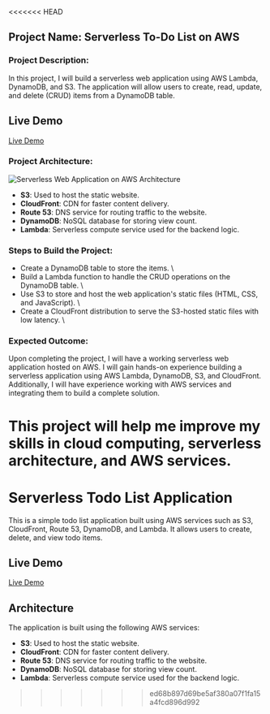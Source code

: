 <<<<<<< HEAD
## Project Name: Serverless To-Do List on AWS

### Project Description:

In this project, I will build a serverless web application using AWS Lambda, DynamoDB, and S3. The application will allow users to create, read, update, and delete (CRUD) items from a DynamoDB table.

## Live Demo

[Live Demo](https://serverless.quizbotiq.me)

### Project Architecture:

![Serverless Web Application on AWS Architecture](https://user-images.githubusercontent.com/66474973/228492073-5cd3d975-3439-4ce4-b109-fb33997df3c3.png)

- **S3**: Used to host the static website.
- **CloudFront**: CDN for faster content delivery.
- **Route 53**: DNS service for routing traffic to the website.
- **DynamoDB**: NoSQL database for storing view count.
- **Lambda**: Serverless compute service used for the backend logic.

### Steps to Build the Project:

* Create a DynamoDB table to store the items. \
* Build a Lambda function to handle the CRUD operations on the DynamoDB table. \
* Use S3 to store and host the web application's static files (HTML, CSS, and JavaScript). \
* Create a CloudFront distribution to serve the S3-hosted static files with low latency. \

### Expected Outcome:

Upon completing the project, I will have a working serverless web application hosted on AWS. I will gain hands-on experience building a serverless application using AWS Lambda, DynamoDB, S3, and CloudFront. Additionally, I will have experience working with AWS services and integrating them to build a complete solution.

This project will help me improve my skills in cloud computing, serverless architecture, and AWS services.
=======
# Serverless Todo List Application

This is a simple todo list application built using AWS services such as S3, CloudFront, Route 53, DynamoDB, and Lambda. It allows users to create, delete, and view todo items.

## Live Demo

[Live Demo](https://serverless.quizbotiq.me)

## Architecture

The application is built using the following AWS services:

- **S3**: Used to host the static website.
- **CloudFront**: CDN for faster content delivery.
- **Route 53**: DNS service for routing traffic to the website.
- **DynamoDB**: NoSQL database for storing view count.
- **Lambda**: Serverless compute service used for the backend logic.
>>>>>>> ed68b897d69be5af380a07f1fa15a4fcd896d992
